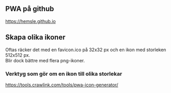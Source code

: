 ## PWA på github 

https://hemsle.github.io

## Skapa olika ikoner
Oftas räcker det med en favicon.ico på 32x32 px och en ikon med storleken 512x512 px.  
Blir dock bättre med flera png-ikoner.  
### Verktyg som gör om en ikon till olika storlekar
https://tools.crawlink.com/tools/pwa-icon-generator/
